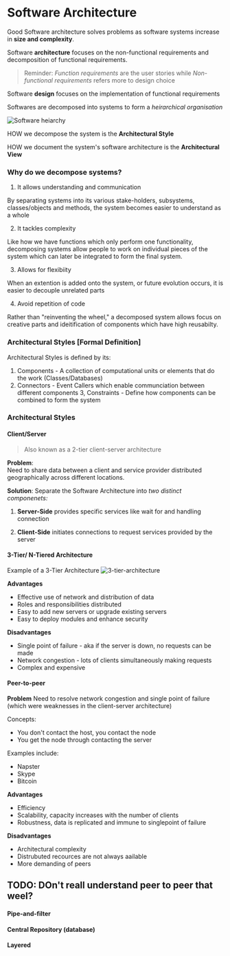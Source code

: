 # Software Architecture 

Good Software architecture solves problems as software systems increase in **size and complexity**. 

Software **architecture** focuses on the non-functional requirements and decomposition of functional requirements. 

> Reminder: *Function requirements* are the user stories while *Non-functional requirements* refers more to design choice 

Software **design** focuses on the implementation of functional requirements 

Softwares are decomposed into systems to form a *heirarchical organisation*  
 
![Software heiarchy](/images/software_structure.png)

HOW we decompose the system is the **Architectural Style** 

HOW we document the system's software architecture is the **Architectural View** 

### Why do we decompose systems? 

1. It allows understanding and communication 

By separating systems into its various stake-holders, subsystems, classes/objects and methods, the system becomes easier to understand as a whole 

2. It tackles complexity 

Like how we have functions which only perform one functionality, decomposing systems allow people to work on individual pieces of the system which can later be integrated to form the final system. 

3. Allows for flexibiity 

When an extention is added onto the system, or future evolution occurs, it is easier to decouple unrelated parts 

4. Avoid repetition of code 
 
 Rather than "reinventing the wheel," a decomposed system allows focus on creative parts and ideitification of components which have high reusabilty.  

### Architectural Styles [Formal Definition] 
Architectural Styles is defined by its: 
1. Components - A collection of computational units or elements that do the work (Classes/Databases) 
2. Connectors - Event Callers which enable communciation between different components 
3, Constraints - Define how components can be combined to form the system

### Architectural Styles 

#### Client/Server 

> Also known as a 2-tier client-server architecture 

**Problem**:  
Need to share data between a client and service provider distributed geographically across different locations. 

**Solution**: 
Separate the Software Architecture into *two distinct componenets:*

1. **Server-Side** provides specific services like wait for and handling connection 

2. **Client-Side** initiates connections to request services provided by the server  

#### 3-Tier/ N-Tiered Architecture 
Example of a 3-Tier Architecture 
![3-tier-architecture](/images/3_tier_architecture.png) 

**Advantages**
* Effective use of network and distribution of data 
* Roles and responsibilities distributed 
* Easy to add new servers or upgrade existing servers 
* Easy to deploy modules and enhance security 

**Disadvantages** 
* Single point of failure - aka if the server is down, no requests can be made 
* Network congestion - lots of clients simultaneously making requests 
* Complex and expensive

#### Peer-to-peer 
**Problem** 
Need to resolve network congestion and single point of failure (which were weaknesses in the client-server architecture) 

Concepts: 
* You don't contact the host, you contact the node 
* You get the node through contacting the server 

Examples include: 
* Napster 
* Skype 
* Bitcoin 

**Advantages**
* Efficiency 
* Scalability, capacity increases with the number of clients 
* Robustness, data is replicated and immune to singlepoint of failure 

**Disadvantages** 
* Architectural complexity 
* Distrubuted recources are not always aailable 
* More demanding of peers


## TODO: DOn't reall understand peer to peer that weel? 

#### Pipe-and-filter 
#### Central Repository (database)
#### Layered



